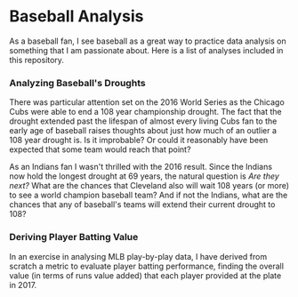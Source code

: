 # Baseball Analysis

As a baseball fan, I see baseball as a great way to practice data analysis on something that I am passionate about. Here is a list of analyses included in this repository.

### Analyzing Baseball's Droughts

There was particular attention set on the 2016 World Series as the Chicago Cubs were able to end a 108 year championship drought. The fact that the drought extended past the lifespan of almost every living Cubs fan to the early age of baseball raises thoughts about just how much of an outlier a 108 year drought is. Is it improbable? Or could it reasonably have been expected that some team would reach that point?

As an Indians fan I wasn't thrilled with the 2016 result. Since the Indians now hold the longest drought at 69 years, the natural question is _Are they next?_ What are the chances that Cleveland also will wait 108 years (or more) to see a world champion baseball team? And if not the Indians, what are the chances that any of baseball's teams will extend their current drought to 108?

### Deriving Player Batting Value

In an exercise in analysing MLB play-by-play data, I have derived from scratch a metric to evaluate player batting performance, finding the overall value (in terms of runs value added) that each player provided at the plate in 2017.
